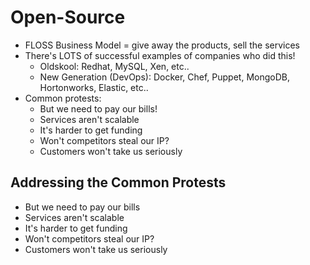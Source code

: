 # Open-Source

* FLOSS Business Model = give away the products, sell the services
* There's LOTS of successful examples of companies who did this!
  * Oldskool: Redhat, MySQL, Xen, etc..
  * New Generation (DevOps): Docker, Chef, Puppet, MongoDB, Hortonworks, Elastic, etc..
* Common protests:
  * But we need to pay our bills!
  * Services aren't scalable
  * It's harder to get funding
  * Won't competitors steal our IP?
  * Customers won't take us seriously

## Addressing the Common Protests

* But we need to pay our bills
* Services aren't scalable
* It's harder to get funding
* Won't competitors steal our IP?
* Customers won't take us seriously
